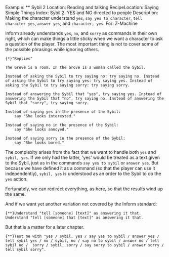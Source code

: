Example: ** Sybil 2
Location: Reading and talking
RecipeLocation: Saying Simple Things
Index: Sybil 2. YES and NO directed to people
Description: Making the character understand ``yes``, ``say yes to character``, ``tell character yes``, ``answer yes``, and ``character, yes``.
For: Z-Machine

  
Inform already understands ``yes``, ``no``, and ``sorry`` as commands in their own right, which can make things a little sticky when we want a character to ask a question of the player. The most important thing is not to cover some of the possible phrasings while ignoring others.

  

``` inform7
{*}"Replies"

The Grove is a room. In the Grove is a woman called the Sybil.

Instead of asking the Sybil to try saying no: try saying no. Instead of asking the Sybil to try saying yes: try saying yes. Instead of asking the Sybil to try saying sorry: try saying sorry.

Instead of answering the Sybil that "yes", try saying yes. Instead of answering the Sybil that "no", try saying no. Instead of answering the Sybil that "sorry", try saying sorry.

Instead of saying yes in the presence of the Sybil:
	say "She looks interested."

Instead of saying no in the presence of the Sybil:
	say "She looks annoyed."

Instead of saying sorry in the presence of the Sybil:
	say "She looks bored."
```

  
The complexity arises from the fact that we want to handle both ``yes`` and ``sybil, yes``. If we only had the latter, 'yes' would be treated as a text given to the Sybil, just as in the commands ``say yes to sybil`` or ``answer yes``. But because we have defined it as a command (so that the player can use it independently), ``sybil, yes`` is understood as an order to the Sybil to do the ``yes`` action.

  
Fortunately, we can redirect everything, as here, so that the results wind up the same.

  
And if we want yet another variation not covered by the Inform standard:

  

``` inform7
{**}Understand "tell [someone] [text]" as answering it that. Understand "tell [someone] that [text]" as answering it that.
```

  
But that is a matter for a later chapter.

  

``` inform7
{**}Test me with "yes / sybil, yes / say yes to sybil / answer yes / tell sybil yes / no / sybil, no / say no to sybil / answer no / tell sybil no /  sorry / sybil, sorry / say sorry to sybil / answer sorry / tell sybil sorry".
```

